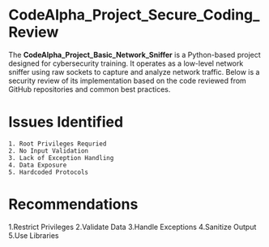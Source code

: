 # CodeAlpha_Project_Secure_Coding_Review

The **CodeAlpha_Project_Basic_Network_Sniffer** is a Python-based project designed for cybersecurity training. It operates as a low-level network sniffer using raw sockets to capture and analyze network traffic. Below is a security review of its implementation based on the code reviewed from GitHub repositories and common best practices.

# Issues Identified
```
1. Root Privileges Requried
2. No Input Validation
3. Lack of Exception Handling
4. Data Exposure
5. Hardcoded Protocols
```
# Recommendations

1.Restrict Privileges
2.Validate Data
3.Handle Exceptions
4.Sanitize Output
5.Use Libraries